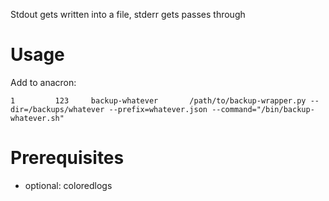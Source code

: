 Stdout gets written into a file, stderr gets passes through

# Usage
Add to anacron:
```
1         123     backup-whatever       /path/to/backup-wrapper.py --dir=/backups/whatever --prefix=whatever.json --command="/bin/backup-whatever.sh"
```

# Prerequisites
* optional: coloredlogs
